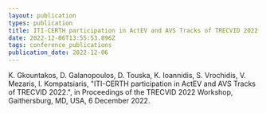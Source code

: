 ```yaml
---
layout: publication
types: publication
title: ITI-CERTH participation in ActEV and AVS Tracks of TRECVID 2022
date: 2022-12-06T13:55:53.896Z
tags: conference_publications
publication_date: 2022-12-06
---
```

<!--StartFragment-->

K. Gkountakos, D. Galanopoulos, D. Touska, K. Ioannidis, S. Vrochidis, V. Mezaris, I. Kompatsiaris, "ITI-CERTH participation in ActEV and AVS Tracks of TRECVID 2022.", in Proceedings of the TRECVID 2022 Workshop, Gaithersburg, MD, USA, 6 December 2022.

<!--EndFragment-->